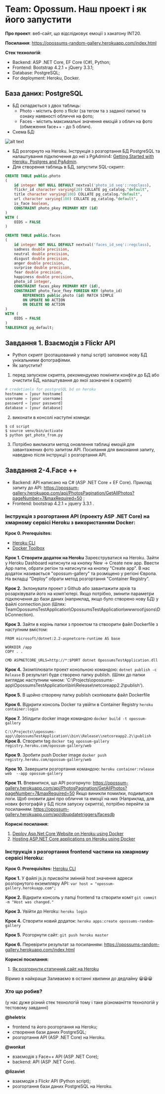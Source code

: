 # Team: Opossum. Наш проект і як його запустити

**Про проект**: веб-сайт, що відслідковує емоції з хакатону INT20.

**Посилання**: https://opossums-random-gallery.herokuapp.com/index.html

**Стек технологій**:
- Backend: ASP .NET Core, EF Core (C#), Python;
- Frontend: Bootstrap 4.2.1 + jQuery 3.3.1;
- Database: PostgreSQL;
- For deployment: Heroku, Docker.

## База даних: PostgreSQL

- БД складається з двох таблиць:
    - Photo - містить фото з flickr (за тегом та з заданої папки) та ознаку наявності обличчя на фото;
    - Faces - містить максимальні значення емоцій з облич на фото (обмеження face++ - до 5 облич).
- Схема БД:

![alt text](https://i.imgur.com/5Qh3BQm.jpg)

- БД розгорнуто на Heroku. Інструкція з розгортання БД PostgreSQL та налаштування підключення до неї з PgAdmin4: [Getting Started with Heroku, Postgres and PgAdmin](https://medium.com/@vapurrmaid/getting-started-with-heroku-postgres-and-pgadmin-run-on-part-2-90d9499ed8fb).
- Для створення таблиць в БД, запустити SQL-скрипт:
```SQL
CREATE TABLE public.photo
(
    id integer NOT NULL DEFAULT nextval('photo_id_seq'::regclass),
    flickr_id character varying(20) COLLATE pg_catalog."default",
    title character varying(100) COLLATE pg_catalog."default",
    url character varying(100) COLLATE pg_catalog."default",
    is_face boolean,
    CONSTRAINT photo_pkey PRIMARY KEY (id)
)
WITH (
    OIDS = FALSE
)

CREATE TABLE public.faces
(
    id integer NOT NULL DEFAULT nextval('faces_id_seq'::regclass),
    sadness double precision,
    neutral double precision,
    disgust double precision,
    anger double precision,
    surprise double precision,
    fear double precision,
    happiness double precision,
    photo_id integer,
    CONSTRAINT faces_pkey PRIMARY KEY (id),
    CONSTRAINT photo_face_fkey FOREIGN KEY (photo_id)
        REFERENCES public.photo (id) MATCH SIMPLE
        ON UPDATE NO ACTION
        ON DELETE NO ACTION
)
WITH (
    OIDS = FALSE
)
TABLESPACE pg_default;
```

## Завдання 1. Взаємодія з Flickr API
* Python скрипт (розташований у папці script) заповнює нову БД унікальними фотографіями.
* Як запустити?
1. перед запуском скрипта, рекомендуємо поміняти конфіги до БД або очистити БД, налаштування до якої зазначені в скрипті)

```python
# credetianls for postgreSQL bd on heroku 
hostname = [your hostname]
username = [your username]
password = [your password]
database = [your database]

```

2. виконати в консолі наступні комнди:
```console
$ cd script
$ source venv/bin/activate
$ python get_photo_from.py

```
3. Потрібно викликати метод оновлення таблиці емоцій для завантажених фото запитом API. Посилання для виконання запиту, наведено після інструкції з розгортання API.

## Завдання 2-4.Face ++
* Backend: API написано на С# (ASP .NET Core + EF Core). Приклад запиту до API:
https://opossum-gallery.herokuapp.com/api/PhotosPagination/GetAllPhotos?pageNumber=7&maxRequired=50 ;
* Frontend: bootstrap 4.2.1 + jquery 3.3.1 .

### Інструкція з розгортання API (проекту ASP .NET Core) на хмарному сервісі Heroku з використанням Docker:

**Крок 0. Prerequisites:**

- [Heroku CLI](https://devcenter.heroku.com/articles/heroku-cli)
- [Docker Toolbox](https://docs.docker.com/toolbox/toolbox_install_windows/)

**Крок 1. Створити додаток на Heroku**
Зареєструватися на Heroku. Зайти у Heroku Dashboard натиснути на кнопку New -> Create new app. Ввести App name, обрати регіон та натиснути на кнопку "Create app". В нас додаток називається "opossum-gallery" та розміщено у регіоні Європа. На вкладці "Deploy" обрати метод розгортання "Container Registry".

**Крок 2.** Зклонувати проект з Github або завантажити архів та розархівувати його на комп'ютері. Якщо потрібно, змінити параметри підключення до бази даних (наприклад, якщо було створено нову БД) у файлі connection.json (Шлях: TeamOpossumsTestApplication\OpossumsTestApplication\wwwroot\jsons\DbConnection).

**Крок 3.** Зайти в корінь папки з проектом та ствоорити файл Dockerfile з наступним вмістом:
```
FROM microsoft/dotnet:2.2-aspnetcore-runtime AS base

WORKDIR /app
COPY . .

CMD ASPNETCORE_URLS=http://*:$PORT dotnet OpossumsTestApplication.dll
```
**Крок 4.** Зкомпілювати проект конольною командою:
```dotnet publish -c Release```
В результаті буде створено папку publish. (Шлях до папки виглядає наступним чином: 'C:\Projects\opossums-app\OpossumsTestApplication\bin\Release\netcoreapp2.2\publish').

**Крок 5.** В щойно створену папку publish скопіювати файл Dockerfile

**Крок 6.** Відкрити консоль Docker та увійти в Container Registry
```heroku container:login```

**Крок 7.** Збілдити docker image командою
```docker build -t opossum-gallery ```

```C:\\Projects\\opossums-app\\OpossumsTestApplication\\bin\\Release\\netcoreapp2.2\\publish```
**Крок 8.** Створити tag
```docker tag opossum-gallery registry.heroku.com/opossum-gallery/web```

**Крок 9.** Зробити push Docker image
```docker push registry.heroku.com/opossum-gallery/web```

**Крок 10.** Завершити розгортання командою:
```heroku container:release web  --app opossum-gallery```

**Крок 11.** Впевнитися, що API розгорнуто:
https://opossum-gallery.herokuapp.com/api/PhotosPagination/GetAllPhotos?pageNumber=7&maxRequired=50 
Якщо виникли помилки, подивитися логи.
Щоб оновити дані про обличчя та емоції на них (Наприклад, для нових фотографій у БД після запуску скрипта), потрібно перейти за посиланням: 
https://opossum-gallery.herokuapp.com/api/dbupdatetriggers/facesdb

**Корисні посилання:**
1. [Deploy Asp.Net Core Website on Heroku using Docker](https://www.youtube.com/watch?v=gQMT4al2Grg&app=desktop)
2. [Hosting ASP.NET Core applications on Heroku using Docker]( https://dotnetthoughts.net/hosting-aspnet-core-applications-on-heroku-using-docker/)


### Інструкція з розгортання frontend частини на хмарному сервісі Heroku:

**Крок 0. Prerequisites:**
[Heroku CLI](https://devcenter.heroku.com/articles/heroku-cli) 

**Крок 1.** У файлі js.js присвоїти змінній host значення адреси розгорнутого екземпляру API: 
```var host = "opossum-gallery.herokuapp.com"; ```

**Крок 2.** Відкрити консоль у папці frontend та створити коміт
```git commit -m "Host was changed."```

**Крок 3.** Увійти до Heroku:
```heroku login```

**Крок 4.** Створити новий додаток:
```heroku apps:create opossums-random-gallery```

**Крок 5.** Розгорнути сайт:
```git push heroku master```

**Крок 6.** Перевірити результат за посиланням: https://opossums-random-gallery.herokuapp.com/index.html

**Корисні посилання:**
1. [Як розгорнути статичний сайт на Heroku](https://blog.teamtreehouse.com/deploy-static-site-heroku)


Віримо в найкраще
Заливаємо в останні хвилини до дедлайну  😀😀😀

### Хто що робив?
(у нас дуже різний стек технологій тому і таке різноманіття технологій у тестовому завданні)

**@heletrix** 
- frontend та його розгортання на Heroku;
- створення бази даних PostgreSQL;
- розгортання API (ASP .NET Core) на Heroku.

**@wonkat**
- взаємодія з Face++ API (ASP .NET Core);
- backend: API (ASP .NET Core).

**@lizaviet**
- взаємодія з Flickr API (Python script);
- розгортання бази даних PostgreSQL на Heroku.
